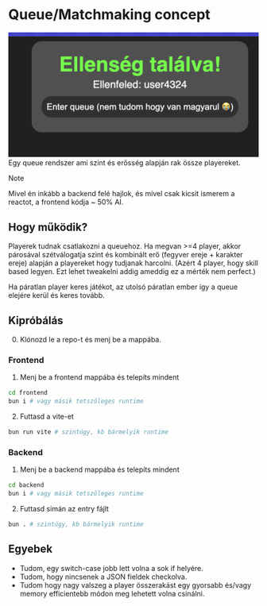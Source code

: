 # Queue/Matchmaking concept
![Ellenség találva!](image.png)
Egy queue rendszer ami szint és erősség alapján rak össze playereket.

> [!NOTE]  
> Mivel én inkább a backend felé hajlok, és mivel csak kicsit ismerem a reactot, a frontend kódja ~ 50% AI.

## Hogy működik?
Playerek tudnak csatlakozni a queuehoz. Ha megvan >=4 player, akkor párosával szétválogatja szint és kombinált erő (fegyver ereje + karakter ereje) alapján a playereket hogy tudjanak harcolni.
(Azért 4 player, hogy skill based legyen. Ezt lehet tweakelni addig ameddig ez a mérték nem perfect.)

Ha páratlan player keres játékot, az utolsó páratlan ember így a queue elejére kerül és keres tovább.

## Kipróbálás
0. Klónozd le a repo-t és menj be a mappába.

### Frontend
1. Menj be a frontend mappába és telepíts mindent
```sh
cd frontend
bun i # vagy másik tetszőleges runtime
```

2. Futtasd a vite-et
```sh
bun run vite # szintúgy, kb bármelyik runtime
```

### Backend
1. Menj be a backend mappába és telepíts mindent
```sh
cd backend
bun i # vagy másik tetszőleges runtime
```

2. Futtasd simán az entry fájlt
```sh
bun . # szintúgy, kb bármelyik runtime
```

## Egyebek
- Tudom, egy switch-case jobb lett volna a sok if helyére.
- Tudom, hogy nincsenek a JSON fieldek checkolva.
- Tudom hogy nagy valszeg a player összerakást egy gyorsabb és/vagy memory efficientebb módon meg lehetett volna csinálni.